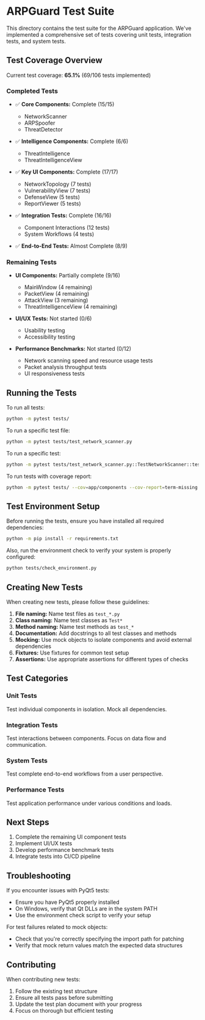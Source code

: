 # ARPGuard Test Suite

This directory contains the test suite for the ARPGuard application. We've implemented a comprehensive set of tests covering unit tests, integration tests, and system tests.

## Test Coverage Overview

Current test coverage: **65.1%** (69/106 tests implemented)

### Completed Tests

- ✅ **Core Components:** Complete (15/15)
  - NetworkScanner
  - ARPSpoofer
  - ThreatDetector

- ✅ **Intelligence Components:** Complete (6/6)
  - ThreatIntelligence
  - ThreatIntelligenceView

- ✅ **Key UI Components:** Complete (17/17)
  - NetworkTopology (7 tests)
  - VulnerabilityView (7 tests)
  - DefenseView (5 tests)
  - ReportViewer (5 tests)

- ✅ **Integration Tests:** Complete (16/16)
  - Component Interactions (12 tests)
  - System Workflows (4 tests)

- ✅ **End-to-End Tests:** Almost Complete (8/9)

### Remaining Tests

- **UI Components:** Partially complete (9/16)
  - MainWindow (4 remaining)
  - PacketView (4 remaining)
  - AttackView (3 remaining)
  - ThreatIntelligenceView (4 remaining)

- **UI/UX Tests:** Not started (0/6)
  - Usability testing
  - Accessibility testing

- **Performance Benchmarks:** Not started (0/12)
  - Network scanning speed and resource usage tests
  - Packet analysis throughput tests
  - UI responsiveness tests

## Running the Tests

To run all tests:

```bash
python -m pytest tests/
```

To run a specific test file:

```bash
python -m pytest tests/test_network_scanner.py
```

To run a specific test:

```bash
python -m pytest tests/test_network_scanner.py::TestNetworkScanner::test_device_discovery
```

To run tests with coverage report:

```bash
python -m pytest tests/ --cov=app/components --cov-report=term-missing
```

## Test Environment Setup

Before running the tests, ensure you have installed all required dependencies:

```bash
python -m pip install -r requirements.txt
```

Also, run the environment check to verify your system is properly configured:

```bash
python tests/check_environment.py
```

## Creating New Tests

When creating new tests, please follow these guidelines:

1. **File naming:** Name test files as `test_*.py`
2. **Class naming:** Name test classes as `Test*`
3. **Method naming:** Name test methods as `test_*`
4. **Documentation:** Add docstrings to all test classes and methods
5. **Mocking:** Use mock objects to isolate components and avoid external dependencies
6. **Fixtures:** Use fixtures for common test setup
7. **Assertions:** Use appropriate assertions for different types of checks

## Test Categories

### Unit Tests

Test individual components in isolation. Mock all dependencies.

### Integration Tests

Test interactions between components. Focus on data flow and communication.

### System Tests

Test complete end-to-end workflows from a user perspective.

### Performance Tests

Test application performance under various conditions and loads.

## Next Steps

1. Complete the remaining UI component tests
2. Implement UI/UX tests
3. Develop performance benchmark tests
4. Integrate tests into CI/CD pipeline

## Troubleshooting

If you encounter issues with PyQt5 tests:
- Ensure you have PyQt5 properly installed
- On Windows, verify that Qt DLLs are in the system PATH
- Use the environment check script to verify your setup

For test failures related to mock objects:
- Check that you're correctly specifying the import path for patching
- Verify that mock return values match the expected data structures

## Contributing

When contributing new tests:
1. Follow the existing test structure
2. Ensure all tests pass before submitting
3. Update the test plan document with your progress
4. Focus on thorough but efficient testing 